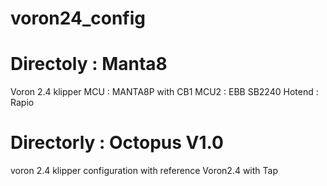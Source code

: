 # voron24_config

# Directoly : Manta8
Voron 2.4 klipper
MCU : MANTA8P with CB1
MCU2 : EBB SB2240
Hotend : Rapio 

# Directorly : Octopus V1.0
voron 2.4 klipper configuration with reference Voron2.4 with Tap 
